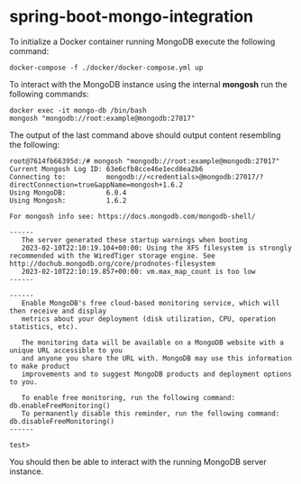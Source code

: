 # spring-boot-mongo-integration

To initialize a Docker container running MongoDB execute the following command:

```
docker-compose -f ./docker/docker-compose.yml up
```

To interact with the MongoDB instance using the internal **mongosh** run the following commands:

```
docker exec -it mongo-db /bin/bash
mongosh "mongodb://root:example@mongodb:27017"
```

The output of the last command above should output content resembling the following:

```
root@7614fb66395d:/# mongosh "mongodb://root:example@mongodb:27017"
Current Mongosh Log ID: 63e6cfb8cce46e1ecd8ea2b6
Connecting to:          mongodb://<credentials>@mongodb:27017/?directConnection=true&appName=mongosh+1.6.2
Using MongoDB:          6.0.4
Using Mongosh:          1.6.2

For mongosh info see: https://docs.mongodb.com/mongodb-shell/

------
   The server generated these startup warnings when booting
   2023-02-10T22:10:19.104+00:00: Using the XFS filesystem is strongly recommended with the WiredTiger storage engine. See http://dochub.mongodb.org/core/prodnotes-filesystem
   2023-02-10T22:10:19.857+00:00: vm.max_map_count is too low
------

------
   Enable MongoDB's free cloud-based monitoring service, which will then receive and display
   metrics about your deployment (disk utilization, CPU, operation statistics, etc).
   
   The monitoring data will be available on a MongoDB website with a unique URL accessible to you
   and anyone you share the URL with. MongoDB may use this information to make product
   improvements and to suggest MongoDB products and deployment options to you.
   
   To enable free monitoring, run the following command: db.enableFreeMonitoring()
   To permanently disable this reminder, run the following command: db.disableFreeMonitoring()
------

test> 

```

You should then be able to interact with the running MongoDB server instance.

